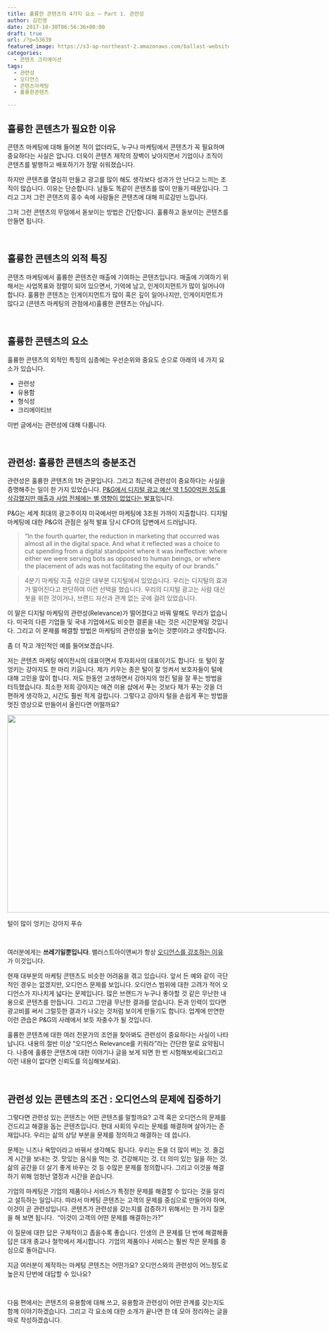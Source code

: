 ```yaml
---
title: 훌륭한 콘텐츠의 4가지 요소 – Part 1. 관련성
author: 김민영
date: 2017-10-30T06:56:36+00:00
draft: true
url: /?p=53639
featured_image: https://s3-ap-northeast-2.amazonaws.com/ballast-website-images/wp-content/uploads/2017/10/30152251/hand-finger-arm-strategy-connect-organ-547742-pxhere.com-2.jpg
categories:
  - 콘텐츠 크리에이션
tags:
  - 관련성
  - 오디언스
  - 콘텐츠마케팅
  - 훌륭한콘텐츠

---
```

## 훌륭한 콘텐츠가 필요한 이유

콘텐츠 마케팅에 대해 들어본 적이 없더라도, 누구나 마케팅에서 콘텐츠가 꼭 필요하며 중요하다는 사실은 압니다. 더욱이 콘텐츠 제작의 장벽이 낮아지면서 기업이나 조직이 콘텐츠를 발행하고 배포하기가 정말 쉬워졌습니다.

하지만 콘텐츠를 열심히 만들고 광고를 많이 해도 생각보다 성과가 안 난다고 느끼는 조직이 많습니다. 이유는 단순합니다. 남들도 똑같이 콘텐츠를 많이 만들기 때문입니다. 그리고 그저 그런 콘텐츠의 홍수 속에 사람들은 콘텐츠에 대해 피로감만 느낍니다.

그저 그런 콘텐츠의 무덤에서 돋보이는 방법은 간단합니다. 훌륭하고 돋보이는 콘텐츠를 만들면 됩니다.

&nbsp;

## 훌륭한 콘텐츠의 외적 특징

콘텐츠 마케팅에서 훌륭한 콘텐츠란 매출에 기여하는 콘텐츠입니다. 매출에 기여하기 위해서는 사업목표와 정렬이 되어 있으면서, 기억에 남고, 인게이지먼트가 많이 일어나야 합니다. 훌륭한 콘텐츠는 인게이지먼트가 많이 혹은 깊이 일어나지만, 인게이지먼트가 많다고 (콘텐츠 마케팅의 관점에서)훌륭한 콘텐츠는 아닙니다.

&nbsp;

## 훌륭한 콘텐츠의 요소

훌륭한 콘텐츠의 외적인 특징의 심층에는 우선순위와 중요도 순으로 아래의 네 가지 요소가 있습니다.

  * 관련성
  * 유용함
  * 형식성
  * 크리에이티브

이번 글에서는 관련성에 대해 다룹니다.

&nbsp;

## 관련성: 훌륭한 콘텐츠의 충분조건

관련성은 훌륭한 콘텐츠의 1차 관문입니다. 그리고 최근에 관련성이 중요하다는 사실을 증명해주는 일이 한 가지 있었습니다. [P&G에서 디지털 광고 예산 약 1,500억원 정도를 삭감했지만 매출과 사업 전체에는 별 영향이 없었다는 발표][1]입니다.

P&G는 세계 최대의 광고주이자 미국에서만 마케팅에 3조원 가까이 지출합니다. 디지털 마케팅에 대한 P&G의 관점은 실적 발표 당시 CFO의 답변에서 드러납니다.

> “In the fourth quarter, the reduction in marketing that occurred was almost all in the digital space. And what it reflected was a choice to cut spending from a digital standpoint where it was ineffective: where either we were serving bots as opposed to human beings, or where the placement of ads was not facilitating the equity of our brands.”
  
> 4분기 마케팅 지출 삭감은 대부분 디지털에서 있었습니다. 우리는 디지털의 효과가 떨어진다고 판단하여 이런 선택을 했습니다. 우리의 디지털 광고는 사람 대신 봇을 위한 것이거나, 브랜드 자산과 관계 없는 곳에 걸려 있었습니다.

이 말은 디지털 마케팅의 관련성(Relevance)가 떨어졌다고 바꿔 말해도 무리가 없습니다. 미국의 다른 기업들 및 국내 기업에서도 비슷한 결론을 내는 것은 시간문제일 것입니다. 그리고 이 문제를 해결할 방법은 마케팅의 관련성을 높이는 것뿐이라고 생각합니다.

좀 더 작고 개인적인 예를 들어보겠습니다.

저는 콘텐츠 마케팅 에이전시의 대표이면서 투자회사의 대표이기도 합니다. 또 털이 잘 엉키는 강아지도 한 마리 키웁니다. 제가 키우는 종은 털이 잘 엉켜서 보호자들이 털에 대해 고민을 많이 합니다. 저도 한동안 고생하면서 강아지의 엉킨 털을 잘 푸는 방법을 터득했습니다. 최소한 저희 강아지는 애견 미용 샵에서 푸는 것보다 제가 푸는 것을 더 편하게 생각하고, 시간도 훨씬 적게 걸립니다. 그렇다고 강아지 털을 손쉽게 푸는 방법을 멋진 영상으로 만들어서 올린다면 어떨까요?

<div id="attachment_53640" style="width: 810px" class="wp-caption aligncenter">
  <img class="wp-image-53640 size-full" src="http://ballast.co.kr/wp-content/uploads/2017/10/IMG_9752-2.jpg" alt="" width="800" height="450" srcset="https://s3-ap-northeast-2.amazonaws.com/ballast-website-images/wp-content/uploads/2017/10/30150735/IMG_9752-2.jpg 800w, https://s3-ap-northeast-2.amazonaws.com/ballast-website-images/wp-content/uploads/2017/10/30150735/IMG_9752-2-300x169.jpg 300w, https://s3-ap-northeast-2.amazonaws.com/ballast-website-images/wp-content/uploads/2017/10/30150735/IMG_9752-2-768x432.jpg 768w" sizes="(max-width: 800px) 100vw, 800px" />
  
  <p class="wp-caption-text">
    털이 많이 엉키는 강아지 푸슈
  </p>
</div>

&nbsp;

여러분에게는 **쓰레기일뿐입니다**. 밸러스트아이앤씨가 항상 [오디언스를 강조하는 이유][2]가 이것입니다.

현재 대부분의 마케팅 콘텐츠도 비슷한 어려움을 겪고 있습니다. 앞서 든 예와 같이 극단적인 경우는 없겠지만, 오디언스 문제를 보입니다. 오디언스 범위에 대한 고려가 적어 오디언스가 지나치게 넓다는 문제입니다. 많은 브랜드가 누구나 좋아할 것 같은 무난한 내용으로 콘텐츠를 만듭니다. 그리고 그만큼 무난한 결과를 얻습니다. 돈과 인력이 있다면 광고비를 써서 그럴듯한 결과가 나오는 것처럼 보이게 만들기도 합니다. 업계에 만연한 이런 관습은 P&G의 사례에서 보듯 자충수가 될 것입니다.

훌륭한 콘텐츠에 대한 여러 전문가의 조언을 찾아봐도 관련성이 중요하다는 사실이 나타납니다. 내용의 절반 이상 &#8220;오디언스 Relevance를 키워라&#8221;라는 간단한 말로 요약됩니다. 나중에 훌륭한 콘텐츠에 대한 이야기나 글을 보게 되면 한 번 시험해보세요(그리고 이런 내용이 없다면 신뢰도를 의심해보세요).

&nbsp;

## 관련성 있는 콘텐츠의 조건 : 오디언스의 문제에 집중하기

그렇다면 관련성 있는 콘텐츠는 어떤 콘텐츠를 말할까요? 고객 혹은 오디언스의 문제를 건드리고 해결을 돕는 콘텐츠입니다. 현대 사회의 우리는 문제를 해결하며 살아가는 존재입니다. 우리는 삶의 상당 부분을 문제를 정의하고 해결하는 데 씁니다.

문제는 니즈나 욕망이라고 바꿔서 생각해도 됩니다. 우리는 돈을 더 많이 버는 것. 즐겁게 시간을 보내는 것. 맛있는 음식을 먹는 것. 건강해지는 것. 더 의미 있는 일을 하는 것. 삶의 공간을 더 살기 좋게 바꾸는 것 등 수많은 문제를 정의합니다. 그리고 이것을 해결하기 위해 엄청난 열정과 시간을 쏟습니다.

기업의 마케팅은 기업의 제품이나 서비스가 특정한 문제를 해결할 수 있다는 것을 알리고 설득하는 일입니다. 따라서 마케팅 콘텐츠는 고객의 문제를 중심으로 만들어야 하며, 이것이 곧 관련성입니다. 콘텐츠가 관련성을 갖는지를 검증하기 위해서는 한 가지 질문을 해 보면 됩니다.  &#8220;이것이 고객의 어떤 문제를 해결하는가?&#8221;

이 질문에 대한 답은 구체적이고 좁을수록 좋습니다. 인생의 큰 문제를 단 번에 해결해줄 답은 대개 종교나 철학에서 제시합니다. 기업의 제품이나 서비스는 훨씬 작은 문제를 중심으로 돌아갑니다.

지금 여러분이 제작하는 마케팅 콘텐츠는 어떤가요? 오디언스와의 관련성이 어느정도로 높은지 단번에 대답할 수 있나요?

&nbsp;

다음 편에서는 콘텐츠의 유용함에 대해 쓰고, 유용함과 관련성이 어떤 관계를 갖는지도 함께 이야기하겠습니다. 그리고 각 요소에 대한 소개가 끝나면 한 데 모아 정리하는 글을 따로 작성하겠습니다.

 [1]: https://www.wsj.com/articles/p-g-cuts-more-than-100-million-in-largely-ineffective-digital-ads-1501191104
 [2]: http://ballast.co.kr/insights/%ec%bd%98%ed%85%90%ec%b8%a0-%eb%a7%88%ec%bc%80%ed%8c%85%ec%9d%98-%ec%b2%ab%ea%b1%b8%ec%9d%8c-%ec%98%a4%eb%94%94%ec%96%b8%ec%8a%a4-%ec%9d%b4%ed%95%b4/